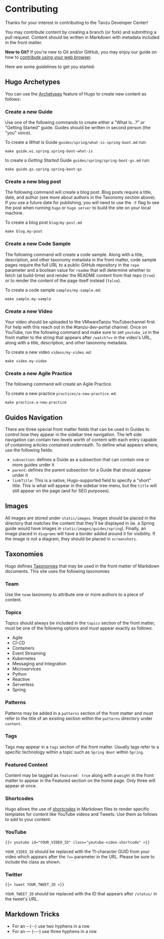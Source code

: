 # Contributing

Thanks for your interest in contributing to the Tanzu Developer Center!

You may contribute content by creating a branch (or fork) and submitting a pull
request. Content should be written in Markdown with metadata included in the
front matter.

**New to Git?** If you're new to Git and/or GitHub, you may enjoy our guide on
how to [contribute using your web browser](CONTRIBUTING_VIA_WEB.md).

Here are some guidelines to get you started:

## Hugo Archetypes

You can use the [Archetypes](https://gohugo.io/content-management/archetypes/)
feature of Hugo to create new content as follows:

### Create a new Guide

Use one of the following commands to create either a "What Is...?" or "Getting
Started" guide. Guides should be written in second person (the "you" voice).

To create a _What Is_ Guide `guides/spring/what-is-spring-boot.md` run:

```
make guide.wi.spring.spring-boot-what-is
```

to create a _Getting Started_ Guide `guides/spring/spring-boot-gs.md` run:

```
make guide.gs.spring.spring-boot-gs
```

### Create a new blog post

The following command will create a blog post. Blog posts require a title, date, and author (see more about authors in the Taxonomy section above). If you use a future date for publishing, you will need to use the `-F` flag to see the post when running `hugo` or `hugo server` to build the site on your local machine.

To create a blog post `blog/my-post.md`

```
make blog.my-post
```

### Create a new Code Sample

The following command will create a code sample. Along with a title, description, and other taxonomy metadata in the front matter, code sample pages require the full URL to a public GitHub repository in the `repo` parameter and a boolean value for `readme` that will determine whether to fetch (at build-time) and render the README content from that repo (`true`) or to render the content of the page itself instead (`false`).

To create a code sample `samples/my-sample.md`:

```
make sample.my-sample
```

### Create a new Video

Your video should be uploaded to the VMwareTanzu YouTubechannel first. For help with this reach out in the #tanzu-dev-portal channel. Once on YouTube, run the following command and make sure to set `youtube_id` in the front matter to the string that appears after `/watch?v=` in the video's URL, along with a title, description, and other taxonomy metadata.

To create a new video `videos/my-video.md`:

```
make video.my-video
```

### Create a new Agile Practice

The following command will create an Agile Practice.

To create a new practice `practices/a-new-practice.md`:

```
make practice.a-new-practice
```

## Guides Navigation

There are three special front matter fields that can be used in Guides to
control how they appear in the sidebar tree navigation. The left side navigation
can contain two levels worth of content with each entry capable of containing
articles contained underneath. To define what appears where, use the following
fields:

- `subsection`: defines a Guide as a subsection that can contain one or more
  guides under it
- `parent`: defines the parent subsection for a Guide that should appear under it
- `linkTitle`: This is a native, Hugo-supported field to specify a "short"
  title. This is what will appear in the sidebar tree menu, but the `title` will
  still appear on the page (and for SEO purposes).

## Images

All images are stored under `static/images`. Images should be placed in the
directory that matches the content that they'll be displayed in (ie. a Spring
guide would have images in `static/images/guides/spring`). Finally, an image
placed in `diagrams` will have a border added around it for visibility. If the
image is not a diagram, they should be placed in `screenshots`.

## Taxonomies

Hugo defines [Taxonomies](https://gohugo.io/content-management/taxonomies/) that
may be used in the front matter of Markdown documents. This site uses the
following taxonomies

### Team

Use the `team` taxonomy to attribute one or more authors to a piece of content.

### Topics

Topics should always be included in the `topics` section of the front matter,
must be one of the following options and must appear exactly as follows:

- Agile
- CI-CD
- Containers
- Event Streaming
- Kubernetes
- Messaging and Integration
- Microservices
- Python
- Reactive
- Serverless
- Spring

### Patterns

Patterns may be added in a `patterns` section of the front matter and must refer
to the title of an existing section within the `patterns` directory under
`content`.

### Tags

Tags may appear in a `tags` section of the front matter. Usually tags refer to a
specific technology within a topic such as `Spring Boot` within `Spring`.

### Featured Content

Content may be tagged as `featured: true` along with a `weight` in the front
matter to appear in the Featured section on the home page. Only three will
appear at once.

### Shortcodes

Hugo allows the use of
[shortcodes](https://gohugo.io/content-management/shortcodes/) in Markdown files
to render specific templates for content like YouTube videos and Tweets. Use
them as follows to add to your content.

### YouTube

`{{< youtube id="YOUR_VIDEO_ID" class="youtube-video-shortcode" >}}`

`YOUR_VIDEO_ID` should be replaced with the 11-character GUID from your video
which appears after the `?v=` parameter in the URL. Please be sure to include
the class as shown.

### Twitter

`{{< tweet YOUR_TWEET_ID >}}`

`YOUR_TWEET_ID` should be replaced with the ID that appears after `/status/` in
the tweet's URL.

## Markdown Tricks

- For an &ndash; (--) use two hyphens in a row
- For an &mdash; (---) use three hyphens in a row
